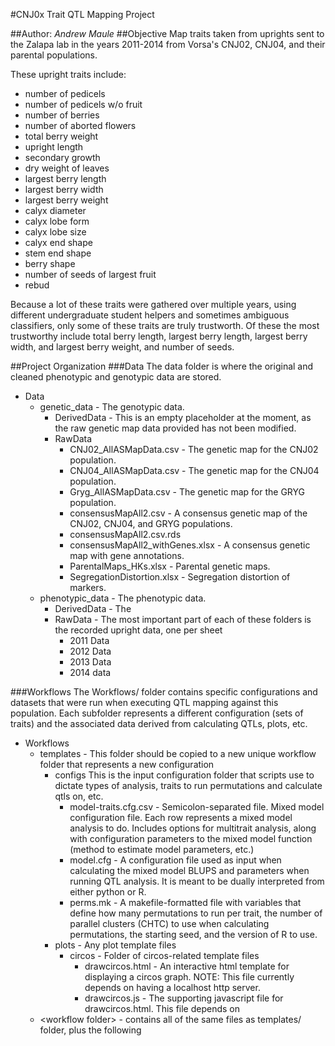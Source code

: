 #CNJ0x Trait QTL Mapping Project

##Author: *Andrew Maule*
##Objective
Map traits taken from uprights sent to the Zalapa lab in the years 2011-2014 from Vorsa's CNJ02, CNJ04, and their parental populations.

These upright traits include:

* number of pedicels
* number of pedicels w/o fruit
* number of berries
* number of aborted flowers
* total berry weight
* upright length
* secondary growth
* dry weight of leaves
* largest berry length
* largest berry width
* largest berry weight
* calyx diameter
* calyx lobe form
* calyx lobe size
* calyx end shape
* stem end shape
* berry shape
* number of seeds of largest fruit
* rebud

Because a lot of these traits were gathered over multiple years, using different undergraduate student helpers and sometimes ambiguous classifiers, only some of these traits are truly trustworth.
Of these the most trustworthy include total berry length, largest berry length, largest berry width, and largest berry weight, and number of seeds.

##Project Organization
###Data
The data folder is where the original and cleaned phenotypic and genotypic data are stored.

* Data
    * genetic_data - The genotypic data.
        * DerivedData - This is an empty placeholder at the moment, as the raw genetic map data provided has not been modified.
        * RawData
            * CNJ02_AllASMapData.csv - The genetic map for the CNJ02 population.
            * CNJ04_AllASMapData.csv - The genetic map for the CNJ04 population.
            * Gryg_AllASMapData.csv  - The genetic map for the GRYG population.
            * consensusMapAll2.csv   - A consensus genetic map of the CNJ02, CNJ04, and GRYG populations.
            * consensusMapAll2.csv.rds
            * consensusMapAll2_withGenes.xlsx - A consensus genetic map with gene annotations.
            * ParentalMaps_HKs.xlsx - Parental genetic maps.
            * SegregationDistortion.xlsx - Segregation distortion of markers.
    * phenotypic_data - The phenotypic data.
        * DerivedData - The 
        * RawData - The most important part of each of these folders is the recorded upright data, one per sheet
            * 2011 Data
            * 2012 Data
            * 2013 Data
            * 2014 data

###Workflows
The Workflows/ folder contains specific configurations and datasets that were run when executing QTL mapping against this population.  Each subfolder represents a different configuration (sets of traits) 
and the associated data derived from calculating QTLs, plots, etc.

* Workflows
    * templates - This folder should be copied to a new unique workflow folder that represents a new configuration
        * configs This is the input configuration folder that scripts use to dictate types of analysis, traits to run permutations and calculate qtls on, etc.  
           * model-traits.cfg.csv - Semicolon-separated file. Mixed model configuration file.  Each row represents a mixed model analysis to do.  Includes options for multitrait analysis, along with configuration parameters to the mixed model function (method to estimate model parameters, etc.)
           * model.cfg - A configuration file used as input when calculating the mixed model BLUPS and parameters when running QTL analysis.  It is meant to be dually interpreted from either python or R.
           * perms.mk - A makefile-formatted file with variables that define how many permutations to run per trait, the number of parallel clusters (CHTC) to use when calculating permutations, the starting seed, and the version of R to use.
        * plots - Any plot template files
           * circos - Folder of circos-related template files
              * drawcircos.html - An interactive html template for displaying a circos graph.  NOTE: This file currently depends on having a localhost http server.
              * drawcircos.js   - The supporting javascript file for drawcircos.html.  This file depends on 
    * \<workflow folder\> - contains all of the same files as templates/ folder, plus the following
        

